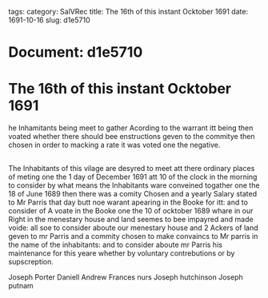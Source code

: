 tags: 
category: SalVRec
title: The 16th of this instant Ocktober 1691
date: 1691-10-16
slug: d1e5710




# Document: d1e5710


# The 16th of this instant Ocktober 1691

he Inhamitants being meet to gather Acording to the warrant itt being then voated whether there should bee enstructions geven to the commitye then chosen in order to macking a rate it was voted one the negative.

## 

The Inhabitants of this vilage are desyred to meet att there ordinary places of meting one the 1 day of December 1691 att 10 of the clock in the morning to consider by what means the Inhabitants ware conveined togather one the 18 of June 1689 then there was a comity Chosen and a yearly Salary stated to Mr Parris that day butt noe warant apearing in the Booke for itt: and to consider of A voate in the Booke one the 10 of ocktober 1689 whare in our Right in the menestary house and land seemes to bee impayred and made voide: all soe to consider aboute our menestary house and 2 Ackers of land geven to mr Parris and a commity chosen to make convaincs to Mr parris in the name of the inhabitants: and to consider aboute mr Parris his maintenance for this yeare whether by voluntary contrebutions or by supscreption.

Joseph Porter Daniell Andrew Frances nurs Joseph hutchinson Joseph putnam
